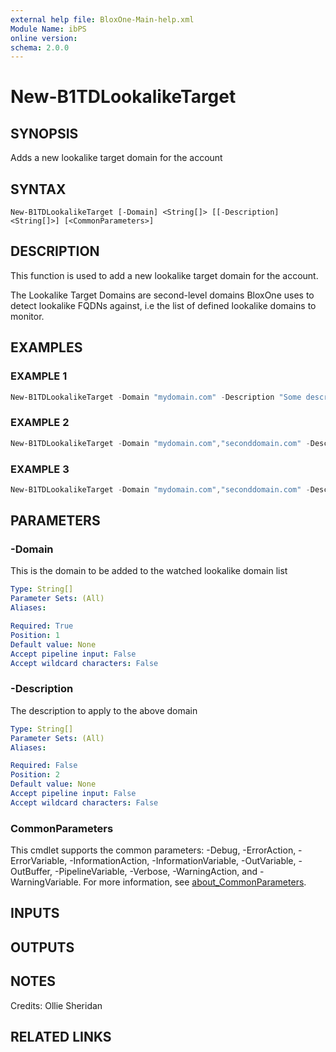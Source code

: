 ```yaml
---
external help file: BloxOne-Main-help.xml
Module Name: ibPS
online version:
schema: 2.0.0
---
```


# New-B1TDLookalikeTarget

## SYNOPSIS
Adds a new lookalike target domain for the account

## SYNTAX

```
New-B1TDLookalikeTarget [-Domain] <String[]> [[-Description] <String[]>] [<CommonParameters>]
```

## DESCRIPTION
This function is used to add a new lookalike target domain for the account.

The Lookalike Target Domains are second-level domains BloxOne uses to detect lookalike FQDNs against, i.e the list of defined lookalike domains to monitor.

## EXAMPLES

### EXAMPLE 1
```powershell
New-B1TDLookalikeTarget -Domain "mydomain.com" -Description "Some description.."
```

### EXAMPLE 2
```powershell
New-B1TDLookalikeTarget -Domain "mydomain.com","seconddomain.com" -Description "Description 1","Description 2"
```

### EXAMPLE 3
```powershell
New-B1TDLookalikeTarget -Domain "mydomain.com","seconddomain.com" -Description "Common description"
```

## PARAMETERS

### -Domain
This is the domain to be added to the watched lookalike domain list

```yaml
Type: String[]
Parameter Sets: (All)
Aliases:

Required: True
Position: 1
Default value: None
Accept pipeline input: False
Accept wildcard characters: False
```

### -Description
The description to apply to the above domain

```yaml
Type: String[]
Parameter Sets: (All)
Aliases:

Required: False
Position: 2
Default value: None
Accept pipeline input: False
Accept wildcard characters: False
```

### CommonParameters
This cmdlet supports the common parameters: -Debug, -ErrorAction, -ErrorVariable, -InformationAction, -InformationVariable, -OutVariable, -OutBuffer, -PipelineVariable, -Verbose, -WarningAction, and -WarningVariable. For more information, see [about_CommonParameters](http://go.microsoft.com/fwlink/?LinkID=113216).

## INPUTS

## OUTPUTS

## NOTES
Credits: Ollie Sheridan

## RELATED LINKS
